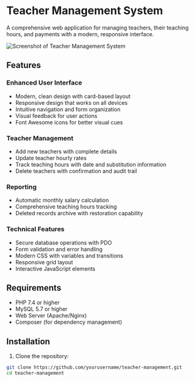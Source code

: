 # Teacher Management System

A comprehensive web application for managing teachers, their teaching hours, and payments with a modern, responsive interface.

![Screenshot of Teacher Management System](screenshot.png)

## Features

### Enhanced User Interface

- Modern, clean design with card-based layout
- Responsive design that works on all devices
- Intuitive navigation and form organization
- Visual feedback for user actions
- Font Awesome icons for better visual cues

### Teacher Management

- Add new teachers with complete details
- Update teacher hourly rates
- Track teaching hours with date and substitution information
- Delete teachers with confirmation and audit trail

### Reporting

- Automatic monthly salary calculation
- Comprehensive teaching hours tracking
- Deleted records archive with restoration capability

### Technical Features

- Secure database operations with PDO
- Form validation and error handling
- Modern CSS with variables and transitions
- Responsive grid layout
- Interactive JavaScript elements

## Requirements

- PHP 7.4 or higher
- MySQL 5.7 or higher
- Web Server (Apache/Nginx)
- Composer (for dependency management)

## Installation

1. Clone the repository:

```bash
git clone https://github.com/yourusername/teacher-management.git
cd teacher-management
```
